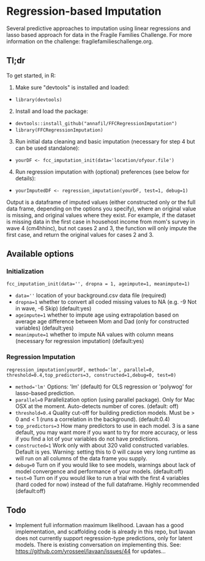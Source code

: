 # Regression-based Imputation

Several predictive approaches to imputation using linear regressions and lasso based approach for data in the Fragile Families Challenge. For more information on the challenge: fragilefamilieschallenge.org.

## Tl;dr

To get started, in R:
1. Make sure "devtools" is installed and loaded:
  - `library(devtools)`
2. Install and load the package: 
  - `devtools::install_github("annafil/FFCRegressionImputation")`
  - `library(FFCRegressionImputation)`
3. Run initial data cleaning and basic imputation (necessary for step 4 but can be used standalone):
  - `yourDF <- fcc_imputation_init(data='location/ofyour.file')`
4. Run regression imputation with (optional) preferences (see below for details):
  - `yourImputedDF <- regression_imputation(yourDF, test=1, debug=1)`

Output is a dataframe of imputed values (either constructed only or the full data frame, depending on the options you specify), where an original value is missing, and original values where they exist. For example, if the dataset is missing data in the first case in househost income from mom's survey in wave 4 (cm4hhinc), but not cases 2 and 3, the function will only impute the first case, and return the original values for cases 2 and 3. 

## Available options

### Initialization

`fcc_imputation_init(data='', dropna = 1, ageimpute=1, meanimpute=1)`

- `data=''` location of your background.csv data file (required)
- `dropna=1` whether to convert all coded missing values to NA (e.g. -9 Not in wave, -6 Skip) (default:yes)
- `ageimpute=1` whether to impute age using extrapolation based on average age difference between Mom and Dad (only for constructed variables) (default:yes) 
- `meanimpute=1` whether to impute NA values with column means (necessary for regression imputation) (default:yes)

### Regression Imputation 

`regression_imputation(yourDF, method='lm', parallel=0, threshold=0.4,top_predictors=3, constructed=1,debug=0, test=0)`

- `method='lm'` Options: 'lm' (default) for OLS regression or 'polywog' for lasso-based prediction.
- `parallel=0` Parallelization option (using parallel package). Only for Mac OSX at the moment. Auto-detects number of cores. (default: off)
- `threshold=0.4` Quality cut-off for building prediction models. Must be > 0 and < 1 (runs a correlation in the background). (default:0.4)
- `top_predictors=3` How many predictors to use in each model. 3 is a sane default, you may want more if you want to try for more accuracy, or less if you find a lot of your variables do not have predictions. 
- `constructed=1` Work only with about 320 valid constructed variables. Default is yes. Warning: setting this to 0 will cause very long runtime as will run on all columns of the data frame you supply. 
- `debug=0` Turn on if you would like to see models, warnings about lack of model convergence and performance of your models. (default:off)
- `test=0` Turn on if you would like to run a trial with the first 4 variables (hard coded for now) instead of the full dataframe. Highly recommended (default:off)

## Todo

- Implement full information maximum likelihood. Lavaan has a good implementation, and scaffolding code is already in this repo, but lavaan does not currently support regression-type predictions, only for latent models. There is existing conversation on implementing this. See: https://github.com/yrosseel/lavaan/issues/44 for updates...
